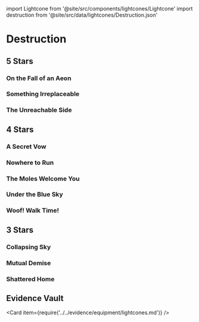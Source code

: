 import Lightcone from '@site/src/components/lightcones/Lightcone'
import destruction from '@site/src/data/lightcones/Destruction.json'

# Destruction

## 5 Stars

### On the Fall of an Aeon

<Lightcone lightcone="On the Fall of an Aeon" lightcones={destruction} />

### Something Irreplaceable

<Lightcone lightcone="Something Irreplaceable" lightcones={destruction} />

### The Unreachable Side

<Lightcone lightcone="The Unreachable Side" lightcones={destruction} />

## 4 Stars

### A Secret Vow

<Lightcone lightcone="A Secret Vow" lightcones={destruction} />

### Nowhere to Run

<Lightcone lightcone="Nowhere to Run" lightcones={destruction} />

### The Moles Welcome You

<Lightcone lightcone="The Moles Welcome You" lightcones={destruction} />

### Under the Blue Sky

<Lightcone lightcone="Under the Blue Sky" lightcones={destruction} />

### Woof! Walk Time!

<Lightcone lightcone="Woof! Walk Time!" lightcones={destruction} />

## 3 Stars

### Collapsing Sky

<Lightcone lightcone="Collapsing Sky" lightcones={destruction} />

### Mutual Demise

<Lightcone lightcone="Mutual Demise" lightcones={destruction} />

### Shattered Home

<Lightcone lightcone="Shattered Home" lightcones={destruction} />

## Evidence Vault

<Card item={require('../../evidence/equipment/lightcones.md')} />

